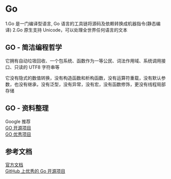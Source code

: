 # Go

1.Go 是一门编译型语言, Go 语言的工具链将源码及依赖转换成机器指令(静态编译)
2.Go 原生支持 Unicode，可以处理全世界任何语言的文本

## GO - 简洁编程哲学

它拥有自动垃圾回收、一个包系统、函数作为一等公民、词法作用域、系统调用接口、只读的 UTF8 字符串等

它没有隐式的数值转换，没有构造函数和析构函数，没有运算符重载，没有默认参数，也没有继承，没有泛型，没有异常，没有宏，没有函数修饰，更没有线程局部存储

## GO - 资料整理

Google 推荐 </br>
[GO 开源项目](https://github.com/golang/go/wiki/Projects)</br>
[GO 优秀项目](https://studygolang.com/articles/7708)

## 参考文档

[官方文档](https://golang.org/doc/) </br>
[GitHub 上优秀的 Go 开源项目](http://www.flysnow.org/2016/12/27/golang-hot-project-in-github.html)
